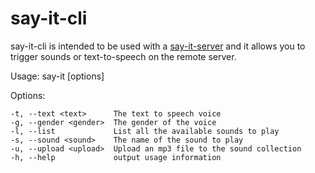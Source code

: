 # say-it-cli

say-it-cli is intended to be used with a  [say-it-server](https://github.com/brunobar79/say-it-server) and it allows you to trigger sounds or text-to-speech on the remote server.

Usage: say-it [options]

Options:

    -t, --text <text>      The text to speech voice
    -g, --gender <gender>  The gender of the voice
    -l, --list             List all the available sounds to play
    -s, --sound <sound>    The name of the sound to play
    -u, --upload <upload>  Upload an mp3 file to the sound collection
    -h, --help             output usage information